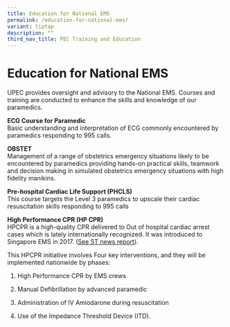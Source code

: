 ```yaml
---
title: Education for National EMS
permalink: /education-for-national-ems/
variant: tiptap
description: ""
third_nav_title: PEC Training and Education
---
```

<h1><strong>Education for National EMS</strong></h1>
<p>UPEC provides oversight and advisory to the National EMS. Courses and
training are conducted to enhance the skills and knowledge of our paramedics.</p>
<p><strong>ECG Course for Paramedic</strong>
<br>Basic understanding and interpretation of ECG commonly encountered by
paramedics responding to 995 calls.</p>
<p><strong>OBSTET<br></strong>Management of a range of obstetrics emergency
situations likely to be encountered by paramedics providing hands-on practical
skills, teamwork and decision making in simulated obstetrics emergency
situations with high fidelity manikins.</p>
<p><strong>Pre-hospital Cardiac Life Support (PHCLS)<br></strong>This course
targets the Level 3 paramedics to upscale their cardiac resuscitation skills
responding to 995 calls</p>
<p><strong>High Performance CPR (HP CPR)</strong>
<br>HPCPR is a high-quality CPR delivered to Out of hospital cardiac arrest
cases which is lately internationally recognized. It was introduced to
Singapore EMS in 2017. (<a href="http://upec.rawmix.xyz/wp-content/uploads/2021/08/Annex-B_171121.pdf" rel="noopener noreferrer nofollow" target="_blank">See ST news report</a>).</p>
<p>This HPCPR initiative involves Four key interventions, and they will be
implemented nationwide by phases:</p>
<ol data-tight="true" class="tight">
<li>
<p>High Performance CPR by EMS crews</p>
</li>
<li>
<p>Manual Defibrillation by advanced paramedic</p>
</li>
<li>
<p>Administration of IV Amiodarone during resuscitation</p>
</li>
<li>
<p>Use of the Impedance Threshold Device (ITD).</p>
</li>
</ol>
<p></p>